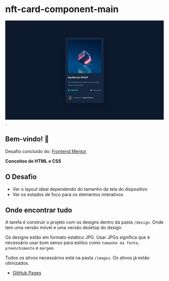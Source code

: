 # nft-card-component-main

![Visualização do design para o desafio de codificação do componente do cartão de visualização NFT](./src/design/desktop-design.jpg).

## Bem-vindo! 👋

Desafio concluido do: [Frontend Mentor](https://www.frontendmentor.io)

**Conceitos de HTML e CSS**

## O Desafio

- Ver o layout ideal dependendo do tamanho da tela do dispositivo
- Ver os estados de foco para os elementos interativos

## Onde encontrar tudo

A tarefa é construir o projeto com os designs dentro da pasta `/design`. Onde tem uma versão móvel e uma versão desktop do design.

Os designs estão em formato estático JPG. Usar JPGs significa que é necessário usar bom senso para estilos como `tamanho da fonte`, `preenchimento` e `margem`.

Todos os ativos necessários está na pasta `/images`. Os ativos já estão otimizados.

- [GitHub Pages]()
